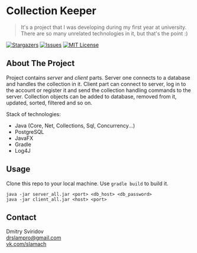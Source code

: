 # Collection Keeper
> It's a project that I was developing during my first year at university.  
> There are so many unrelated technologies in it, but that's the point :)

[![Stargazers][stars-shield]][stars-url]
[![Issues][issues-shield]][issues-url]
[![MIT License][license-shield]][license-url]

## About The Project

Project contains _server_ and _client_ parts. Server one connects to a database and handles the collection in it. Client part can connect to server, log in to the account or register it and send the collection handling commands to the server. Collection objects can be added to database, removed from it, updated, sorted, filtered and so on.

Stack of technologies:
- Java (Core, Net, Collections, Sql, Concurrency...)
- PostgreSQL
- JavaFX
- Gradle
- Log4J

## Usage
Clone this repo to your local machine.
Use `gradle build` to build it.
```
java -jar server_all.jar <port> <db_host> <db_password>
java -jar client_all.jar <host> <port>
```

## Contact
Dmitry Sviridov  
drslampro@gmail.com  
[vk.com/slamach](https://vk.com/slamach)

[stars-shield]: https://img.shields.io/github/stars/slamach/collection-keeper
[stars-url]: https://github.com/slamach/collection-keeper/stargazers
[issues-shield]: https://img.shields.io/github/issues/slamach/collection-keeper
[issues-url]: https://github.com/slamach/collection-keeper/issues
[license-shield]: https://img.shields.io/github/license/slamach/collection-keeper
[license-url]: https://github.com/slamach/collection-keeper/blob/master/LICENSE
